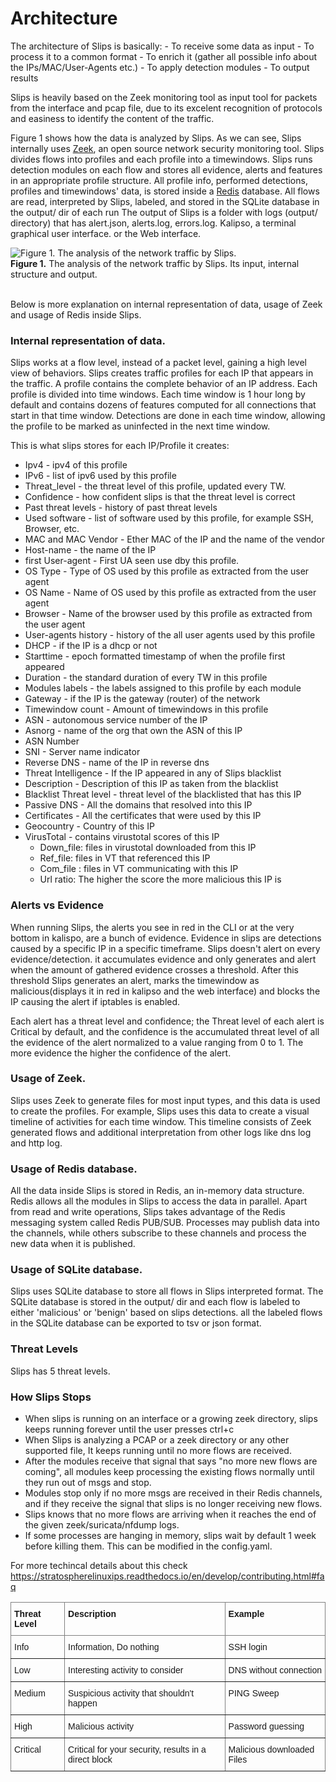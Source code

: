 # Architecture

The architecture of Slips is basically:
    - To receive some data as input
    - To process it to a common format
    - To enrich it (gather all possible info about the IPs/MAC/User-Agents etc.)
    - To apply detection modules
    - To output results

Slips is heavily based on the Zeek monitoring tool as input tool for packets from the interface and pcap file, due to its excelent recognition of protocols and easiness to identify the content of the traffic.

Figure 1 shows how the data is analyzed by Slips.
As we can see, Slips internally uses <a href="https://zeek.org/">Zeek</a>, an
open source network security monitoring tool. Slips divides flows into profiles and
each profile into a timewindows.
Slips runs detection modules on each flow and stores all evidence,
alerts and features in an appropriate profile structure.
All profile info, performed detections, profiles and timewindows' data,
is stored inside a <a href="https://redis.io/">Redis</a> database.
All flows are read, interpreted by Slips, labeled, and stored in the SQLite database in the output/ dir of each run
The output of Slips is a folder with logs (output/ directory) that has alert.json, alerts.log, errors.log.
Kalipso, a terminal graphical user interface. or the Web interface.

<style>
.zoom {
  transition: transform .2s; /* Animation */
  margin: 0;
  position: relative;
  z-index:999;
}

.zoom:hover {
  transform: scale(1.8); /* (150% zoom)*/
}
</style>

<div class="zoom">
<img src="https://raw.githubusercontent.com/stratosphereips/StratosphereLinuxIPS/develop/docs/images/slips_internal_architecture.jpg" title="Figure 1. The analysis of the network traffic by Slips.">
<figcaption><b>Figure 1.</b> The analysis of the network traffic by Slips. Its input, internal structure and output.</figcaption>
</div>
<br>


Below is more explanation on internal representation of data, usage of Zeek and usage of Redis inside Slips.
### Internal representation of data.

Slips works at a flow level, instead of a packet level, gaining a high level view of behaviors. Slips creates traffic profiles for each IP that appears in the traffic. A profile contains the complete behavior of an IP address. Each profile is divided into time windows. Each time window is 1 hour long by default and contains dozens of features computed for all connections that start in that time window. Detections are done in each time window, allowing the profile to be marked as uninfected in the next time window.

This is what slips stores for each IP/Profile it creates:

* Ipv4 - ipv4 of this profile
* IPv6 - list of ipv6 used by this profile
* Threat_level - the threat level of this profile, updated every TW.
* Confidence - how confident slips is that the threat level is correct
* Past threat levels - history of past threat levels
* Used software - list of software used by this profile, for example SSH, Browser, etc.
* MAC and MAC Vendor - Ether MAC of the IP and the name of the vendor
* Host-name - the name of the IP
* first User-agent - First UA seen use dby this profile.
* OS Type - Type of OS used by this profile as extracted from the user agent
* OS Name - Name of OS used by this profile as extracted from the user agent
* Browser - Name of the browser used by this profile as extracted from the user agent
* User-agents history -  history of the all user agents used by this profile
* DHCP - if the IP is a dhcp or not
* Starttime - epoch formatted timestamp of when the profile first appeared
* Duration -  the standard duration of every TW in this profile
* Modules labels - the labels assigned to this profile by each module
* Gateway - if the IP is the gateway (router) of the network
* Timewindow count -  Amount of timewindows in this profile
* ASN - autonomous service number of the IP
* Asnorg - name of the org that own the ASN of this IP
* ASN Number
* SNI - Server name indicator
* Reverse DNS - name of the IP in reverse dns
* Threat Intelligence - If the IP appeared in any of Slips blacklist
* Description - Description of this IP as taken from the blacklist
* Blacklist Threat level - threat level of the blacklisted that has this IP
* Passive DNS - All the domains that resolved into this IP
* Certificates - All the certificates that were used by this IP
* Geocountry - Country of this IP
* VirusTotal - contains virustotal scores of this IP
  * Down_file: files in virustotal downloaded from this IP
  * Ref_file: files in VT that referenced this IP
  * Com_file : files in VT communicating with this IP
  * Url ratio: The higher the score the more malicious this IP is


### Alerts vs Evidence

When running Slips, the alerts you see in red in the CLI or at the very bottom in kalispo, are a bunch of evidence. Evidence in slips are detections caused by a specific IP in a specific timeframe. Slips doesn't alert on every evidence/detection. it accumulates evidence and only generates and alert when the amount of gathered evidence crosses a threshold. After this threshold Slips generates an alert, marks the timewindow as malicious(displays it in red in kalipso and the web interface) and blocks the IP causing the alert if iptables is enabled.

Each alert has a threat level and confidence; the Threat level of each alert is Critical by default, and the confidence is the accumulated threat level of all the evidence of the alert normalized to a value ranging from 0 to 1. The more evidence the higher the confidence of the alert.

### Usage of Zeek.

Slips uses Zeek to generate files for most input types, and this data is used to create the profiles. For example, Slips uses this data to create a visual timeline of activities for each time window. This timeline consists of Zeek generated flows and additional interpretation from other logs like dns log and http log.


### Usage of Redis database.

All the data inside Slips is stored in Redis, an in-memory data structure.
Redis allows all the modules in Slips to access the data in parallel.
Apart from read and write operations, Slips takes advantage of the Redis messaging system called Redis PUB/SUB.
Processes may publish data into the channels, while others subscribe to these channels and process the new data when it is published.

### Usage of SQLite database.

Slips uses SQLite database to store all flows in Slips interpreted format.
The SQLite database is stored in the output/ dir and each flow is labeled to either 'malicious' or 'benign' based on slips detections.
all the labeled flows in the SQLite database can be exported to tsv or json format.


### Threat Levels

Slips has 5 threat levels.

<style type="text/css">
.tg  {border-collapse:collapse;border-spacing:0;}
.tg td{border-color:black;border-style:solid;border-width:1px;font-family:Arial, sans-serif;font-size:14px;
  overflow:hidden;padding:10px 5px;word-break:normal;}
.tg th{border-color:black;border-style:solid;border-width:1px;font-family:Arial, sans-serif;font-size:14px;
  font-weight:normal;overflow:hidden;padding:10px 5px;word-break:normal;}
.tg .tg-0pky{border-color:inherit;text-align:left;vertical-align:top}
</style>
<table class="tg">
<thead>
  <tr>
    <th class="tg-0pky"><span style="font-weight:bold">Threat Level</span></th>
    <th class="tg-0pky"><span style="font-weight:bold">Description</span></th>
    <th class="tg-0pky"><span style="font-weight:bold">Example</span></th>
  </tr>
</thead>
<tbody>
  <tr>
    <td class="tg-0pky">Info</td>
    <td class="tg-0pky">Information, Do nothing</td>
    <td class="tg-0pky">SSH login</td>
  </tr>
  <tr>
    <td class="tg-0pky">Low</td>
    <td class="tg-0pky">Interesting activity to consider</td>
    <td class="tg-0pky">DNS without connection</td>
  </tr>
  <tr>
    <td class="tg-0pky">Medium</td>
    <td class="tg-0pky">Suspicious activity that shouldn't happen</td>
    <td class="tg-0pky">PING Sweep</td>
  </tr>
    <tr>
    <td class="tg-0pky">High</td>
    <td class="tg-0pky">Malicious activity</td>
    <td class="tg-0pky">Password guessing</td>
  </tr>
    </tr>
    <tr>
    <td class="tg-0pky">Critical</td>
    <td class="tg-0pky">Critical for your security, results in a direct block</td>
    <td class="tg-0pky">Malicious downloaded Files</td>
  </tr>


### How Slips Stops

- When slips is running on an interface or a growing zeek directory, slips keeps running forever until the user presses ctrl+c
- When Slips is analyzing a PCAP or a zeek directory or any other supported file, It keeps running until no more flows are received.
- After the modules receive that signal that says "no more new flows are coming", all modules keep processing the existing flows normally until they run out of msgs and stop.
- Modules stop only if no more msgs are received in their Redis channels, and if they receive the signal that slips is no longer receiving new flows.
- Slips knows that no more flows are arriving when it reaches the end of the given zeek/suricata/nfdump logs.
- If some processes are hanging in memory, slips wait by default 1 week before killing them. This can be modified in the config.yaml.

For more techincal details about this check https://stratospherelinuxips.readthedocs.io/en/develop/contributing.html#faq


</tbody>
</table>
